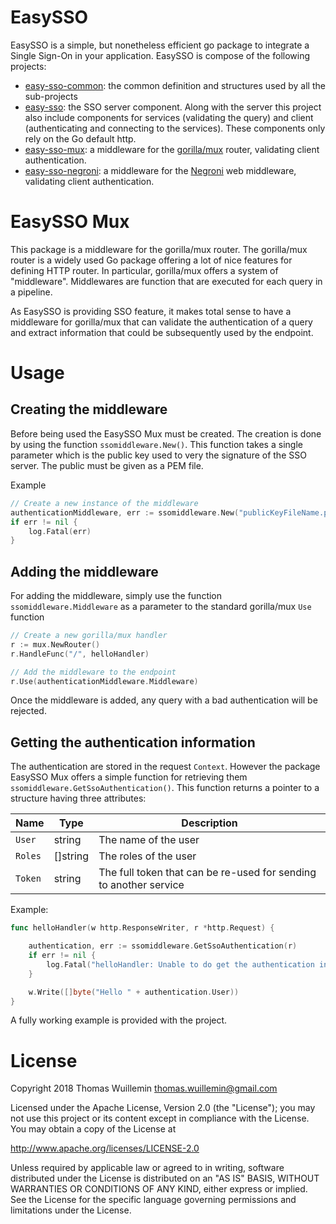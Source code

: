 # EasySSO
EasySSO is a simple, but nonetheless efficient go package to integrate a Single Sign-On in your application. EasySSO is compose of the following projects:

 * [easy-sso-common](https://github.com/twuillemin/easy-sso-common): the common definition and structures used by all the sub-projects
 * [easy-sso](https://github.com/twuillemin/easy-sso): the SSO server component. Along with the server this project also include components for services (validating the query) and client (authenticating and connecting to the services). These components only rely on the Go default http.
 * [easy-sso-mux](https://github.com/twuillemin/easy-sso-mux): a middleware for the [gorilla/mux](https://github.com/gorilla/mux) router, validating client authentication.
 * [easy-sso-negroni](https://github.com/twuillemin/easy-sso-negroni): a middleware for the [Negroni](https://github.com/urfave/negroni) web middleware, validating client authentication.


# EasySSO Mux
This package is a middleware for the gorilla/mux router. The gorilla/mux router is a widely used Go package offering
a lot of nice features for defining HTTP router. In particular, gorilla/mux offers a system of "middleware". Middlewares
are function that are executed for each query in a pipeline.

As EasySSO is providing SSO feature, it makes total sense to have a middleware for gorilla/mux that can validate the
authentication of a query and extract information that could be subsequently used by the endpoint.

# Usage
## Creating the middleware
Before being used the EasySSO Mux must be created. The creation is done by using the function `ssomiddleware.New()`. 
This function takes a single parameter which is the public key used to very the signature of the SSO server. The public
must be given as a PEM file.

Example
```go
// Create a new instance of the middleware
authenticationMiddleware, err := ssomiddleware.New("publicKeyFileName.pub")
if err != nil {
    log.Fatal(err)
}
```
## Adding the middleware
For adding the middleware, simply use the function `ssomiddleware.Middleware` as a parameter to the standard gorilla/mux `Use` function

```go
// Create a new gorilla/mux handler
r := mux.NewRouter()
r.HandleFunc("/", helloHandler)

// Add the middleware to the endpoint
r.Use(authenticationMiddleware.Middleware)
```

Once the middleware is added, any query with a bad authentication will be rejected.

## Getting the authentication information
The authentication are stored in the request `Context`. However the package EasySSO Mux offers a simple function for
retrieving them `ssomiddleware.GetSsoAuthentication()`. This function returns a pointer to a structure having three 
attributes:


Name     |  Type    | Description
-------- | -------- | -------------------------------------------------------------------
`User`   | string   | The name of the user
`Roles`  | []string | The roles of the user
`Token`  | string   | The full token that can be re-used for sending to another service

Example:

```go
func helloHandler(w http.ResponseWriter, r *http.Request) {

	authentication, err := ssomiddleware.GetSsoAuthentication(r)
	if err != nil {
		log.Fatal("helloHandler: Unable to do get the authentication information", err)
	}

	w.Write([]byte("Hello " + authentication.User))
}
```

A fully working example is provided with the project.

# License

Copyright 2018 Thomas Wuillemin  <thomas.wuillemin@gmail.com>

Licensed under the Apache License, Version 2.0 (the "License");
you may not use this project or its content except in compliance with the License.
You may obtain a copy of the License at

http://www.apache.org/licenses/LICENSE-2.0

Unless required by applicable law or agreed to in writing, software
distributed under the License is distributed on an "AS IS" BASIS,
WITHOUT WARRANTIES OR CONDITIONS OF ANY KIND, either express or implied.
See the License for the specific language governing permissions and
limitations under the License.